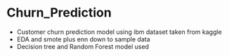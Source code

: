 # Churn_Prediction
- Customer churn prediction model using ibm dataset taken from kaggle
- EDA and smote plus enn down to sample data
- Decision tree and Random Forest model used 
 
